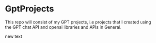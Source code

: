 # GptProjects
This repo will consist of my GPT projects, i.e projects that I created using the GPT chat API and openai libraries and APIs in General.

new text